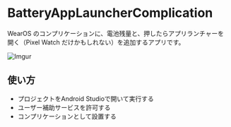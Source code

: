 # BatteryAppLauncherComplication

WearOS のコンプリケーションに、電池残量と、押したらアプリランチャーを開く（Pixel Watch だけかもしれない）を追加するアプリです。

![Imgur](https://imgur.com/16BAh1s.gif)

## 使い方
- プロジェクトをAndroid Studioで開いて実行する
- ユーザー補助サービスを許可する
- コンプリケーションとして設置する